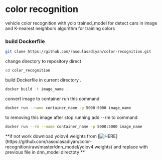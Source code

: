 # color recognition

vehicle color recognition with yolo trained_model for detect cars in image and K-nearest neighbors algorithm for training colors 

### build Dockerfile

```bash
git clone https://github.com/rasoulasadiyan/color-recognition.git 
```
change directory to repository direct

```bash
cd color_recognition
```
build Dockerfile in current directory **.**

```bash
docker build -t image_name .
```
convert image to container run this command 

```bash
docker run --name container_name -p 5000:5000 image_name
```

to removing this image after stop running add --rm to command

```bash
docker run --rm --name container_name -p 5000:5000 image_name
```
**if not work download yolov4.weights from [![HERE]([https://img.shields.io/apm/l/atomic-design-ui.svg?](https://img.shields.io/steam/downloads/1521424?color=green&label=HERE&style=for-the-badge))](https://github.com/rasoulasadiyan/color-recognition/raw/master/dnn_model/yolov4.weights) and replace with previous file in dnn_model directoty ** 
